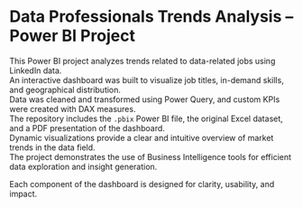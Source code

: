 # Data Professionals Trends Analysis – Power BI Project

This Power BI project analyzes trends related to data-related jobs using LinkedIn data.  
An interactive dashboard was built to visualize job titles, in-demand skills, and geographical distribution.  
Data was cleaned and transformed using Power Query, and custom KPIs were created with DAX measures.  
The repository includes the `.pbix` Power BI file, the original Excel dataset, and a PDF presentation of the dashboard.  
Dynamic visualizations provide a clear and intuitive overview of market trends in the data field.  
The project demonstrates the use of Business Intelligence tools for efficient data exploration and insight generation.  
 
Each component of the dashboard is designed for clarity, usability, and impact.

